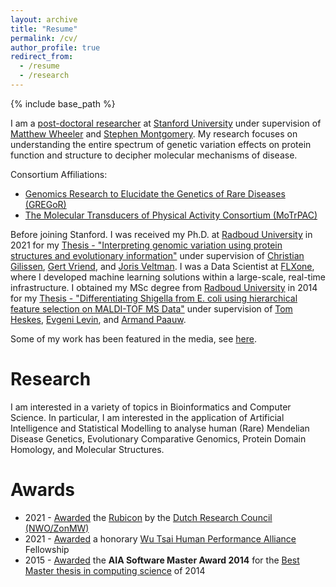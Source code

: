 ```yaml
---
layout: archive
title: "Resume"
permalink: /cv/
author_profile: true
redirect_from:
  - /resume
  - /research
---
```


{% include base_path %}

I am a [post-doctoral researcher](https://profiles.stanford.edu/lvdwiel) at [Stanford University](https://www.stanford.edu/) under supervision of [Matthew Wheeler](https://med.stanford.edu/profiles/matthew-wheeler) and [Stephen Montgomery](https://profiles.stanford.edu/stephen-montgomery). My research focuses on understanding the entire spectrum of genetic variation effects on protein function and structure to decipher molecular mechanisms of disease. 

Consortium Affiliations:
* [Genomics Research to Elucidate the Genetics of Rare Diseases (GREGoR)](https://gregorconsortium.org/user/677)
* [The Molecular Transducers of Physical Activity Consortium (MoTrPAC)](https://motrpac-data.org/team)

Before joining Stanford. I was received my Ph.D. at [Radboud University](https://www.ru.nl/english/) in 2021 for my [Thesis - "Interpreting genomic variation using protein structures and evolutionary information"](/files/PhD_Thesis_2021_Laurens_van_de_Wiel_Interpreting_genomic_variation_using_protein_structures_and_evolutionary_information.pdf) under supervision of [Christian Gilissen](https://www.radboudumc.nl/en/people/christian-gilissen), [Gert Vriend](https://www.ru.nl/english/people/vriend-g/), and [Joris Veltman](https://institute-genetics-cancer.ed.ac.uk/research/research-groups-a-z/veltman-group). I was a Data Scientist at [FLXone](https://www.linkedin.com/company/flxone/), where I developed machine learning solutions within a large-scale, real-time infrastructure. I obtained my MSc degree from [Radboud University](https://www.ru.nl/english/) in 2014 for my [Thesis - "Differentiating Shigella from E. coli using hierarchical feature selection on MALDI-TOF MS Data"](/files/MSc_Thesis_2014_Laurens_van_de_wiel_Differentiating_Shigella_from_E_coli_using_hierarchical_feature_selection_on_MALDI-TOF_MS_Data.pdf) under supervision of [Tom Heskes](https://www.cs.ru.nl/~tomh/), [Evgeni Levin](https://www.linkedin.com/in/evgeni-levin-phd-747a14a0), and [Armand Paauw](https://www.linkedin.com/in/armand-paauw-04105510).

Some of my work has been featured in the media, see [here](/media).

Research
======

I am interested in a variety of topics in Bioinformatics and Computer Science. In particular, I am interested in the application of Artificial Intelligence and Statistical Modelling to analyse human (Rare) Mendelian Disease Genetics, Evolutionary Comparative Genomics, Protein Domain Homology, and Molecular Structures.

Awards
======

* 2021 - [Awarded](https://www.nwo.nl/en/researchprogrammes/rubicon/awarded-grants/awarded-rubicon-grants-2021) the [Rubicon](https://www.nwo.nl/en/researchprogrammes/rubicon) by the [Dutch Research Council (NWO/ZonMW)](https://www.nwo.nl/en)
* 2021 - [Awarded](https://humanperformance.stanford.edu/news/announcing-the-2022-graduate-and-postdoctoral-scholars/) a honorary [Wu Tsai Human Performance Alliance](https://humanperformance.stanford.edu/) Fellowship
* 2015 - [Awarded](/files/news/2015-1-Mercator-NovioTech-ENG_MSc_award.pdf) the **AIA Software Master Award 2014** for the [Best Master thesis in computing science](/files/MSc_Thesis_2014_Laurens_van_de_wiel_Differentiating_Shigella_from_E_coli_using_hierarchical_feature_selection_on_MALDI-TOF_MS_Data.pdf) of 2014